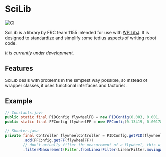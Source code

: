 # SciLib

[![CI](https://github.com/SciBorgs/SciLib/actions/workflows/main.yml/badge.svg)](https://github.com/SciBorgs/SciLib/actions/workflows/main.yml)

SciLib is a library by FRC team 1155 intended for use with [WPILibJ](https://github.com/wpilibsuite/allwpilib). It is designed to standardize and simplify some tedius aspects of writing robot code.

*It is currently under development.*

## Features

SciLib deals with problems in the simplest way possible, so instead of wrapper classes, it uses functional interfaces and factories.

## Example
```java
// Constants.java
public static final PIDConfig flywheelFB = new PIDConfig(0.003, 0.001, 0);
public static final FFConfig flywheelFF = new FFConfig(0.13419, 0.0017823, 0.00028074);

// Shooter.java
private final Controller flywheelController = PIDConfig.getPID(flywheelFB)
        .add(FFConfig.getFF(flywheelFF))
        // don't actually filter the measurement of a flywheel, this will cause it to ramp slowly
        .filterMeasurement(Filter.fromLinearFilter(LinearFilter.movingAverage(10)));
```
